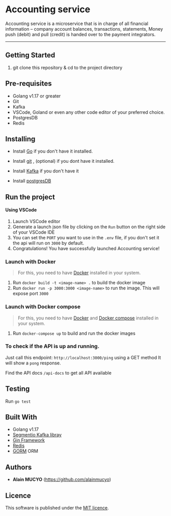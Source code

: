 # Accounting service

Accounting service is a microservice that is in charge of all financial information – company account balances, transactions, statements, Money push (debit) and pull (credit) is handed over to the payment integrators.

---

## Getting Started

1. git clone this repository & cd to the project directory

## Pre-requisites

* Golang v1.17 or greater
* Git
* Kafka
* VSCode, Goland or even any other code editor of your preferred choice.
* PostgresDB
* Redis

## Installing

* Install [Go](https://go.dev/doc/install) if you don't have it installed.

* Install [git](https://www.digitalocean.com/community/tutorials/how-to-contribute-to-open-source-getting-started-with-git)
  , (optional) if you dont have it installed.

* Install [Kafka](https://kafka.apache.org/) if you don't have it
* Install [postgresDB](https://www.postgresql.org/)

## Run the project

#### Using VSCode

1. Launch VSCode editor
2. Generate a launch json file by clicking on the `Run` button on the right side of your VSCode IDE
3. You can set the `PORT` you want to use in the `.env` file, if you don't set it the api will run on `3000` by default.
4. Congratulations! You have successfully launched Accounting service!

### Launch with Docker

> For this, you need to have [Docker](https://www.docker.com/) installed in your system.

1. Run `docker build -t <image-name> .` to build the docker image
2. Run `docker run -p 3000:3000 <image-name>` to run the image. This will expose port `3000`

### Launch with Docker compose

> For this, you need to have [Docker](https://www.docker.com/) and [Docker compose](https://docs.docker.com/compose/) installed in your system.

1. Run `docker-compose up` to build and run the docker images

### To check if the API is up and running.

Just call this endpoint: `http://localhost:3000/ping` using a GET method It will show a `pong` response.

Find the API docs `/api-docs` to get all API available

## Testing

Run `go test`

## Built With

* Golang v1.17
* [Segmentio Kafka libray](https://github.com/segmentio/kafka-go)
* [Gin Framework](https://github.com/gin-gonic/gin)
* [Redis](https://github.com/go-redis/redis)
* [GORM](https://gorm.io/index.html) ORM


## Authors

* **Alain MUCYO** (https://github.com/alainmucyo)

## Licence

This software is published under the [MIT licence](http://opensource.org/licenses/MIT).

